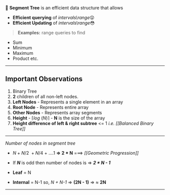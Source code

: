 📌 **Segment Tree** is an efficient data structure that allows

- **Efficient querying** of *intervals\range*😲
- **Efficient Updating** of *intervals\range*😳

> **Examples:** range queries to find
- Sum
- Minimum
- Maximum
- Product etc.

---
## Important Observations

1. Binary Tree 
2. **2** children of all non-left nodes. 
3. **Left Nodes** - Represents a single element in an array
4. **Root Node** - Represents entire array
5. **Other Nodes** - Represents array segments
6. **Height** - $⌈log\ (N)⌉$ - **N** is the size of the array
7. **Height difference of left & right subtree** <= 1 *i.e.  [[Balanced Binary Tree]]*

---
 *Number of nodes in segment tree*
- $N + N/2\ + N/4 \  + \ . . . . 1$   **=>  2 * N** ===> *[[Geometric Progression]]*
- If ***N*** is odd then number of nodes is => ***2 * N - 1***

- **Leaf** = N 
- **Internal** = N-1 
so, *N + N-1* => **(2N - 1)** => ≈ **2N**
---

